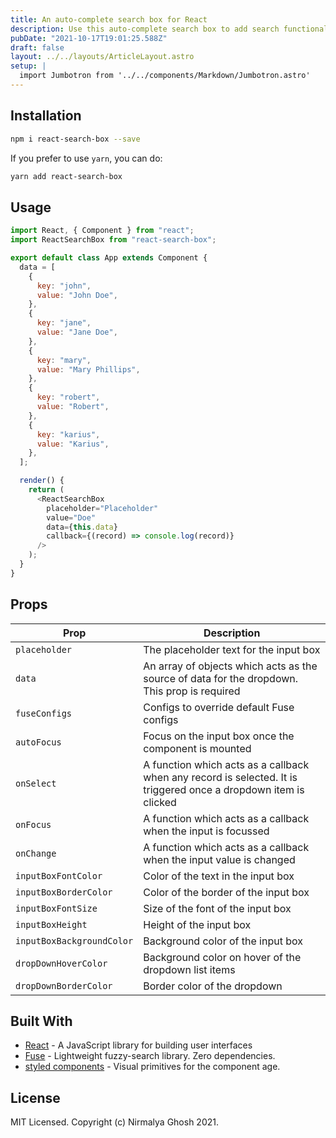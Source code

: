 ```yaml
---
title: An auto-complete search box for React
description: Use this auto-complete search box to add search functionality to your application.
pubDate: "2021-10-17T19:01:25.588Z"
draft: false
layout: ../../layouts/ArticleLayout.astro
setup: |
  import Jumbotron from '../../components/Markdown/Jumbotron.astro'
---
```


<Jumbotron
  description="An auto-complete search box for React"
  githubLink="https://github.com/ghoshnirmalya/react-search-box"
  demoLink="https://codesandbox.io/s/react-search-box-example-cra-17ml6"
/>

## Installation

```bash
npm i react-search-box --save
```

If you prefer to use `yarn`, you can do:

```bash
yarn add react-search-box
```

## Usage

```js
import React, { Component } from "react";
import ReactSearchBox from "react-search-box";

export default class App extends Component {
  data = [
    {
      key: "john",
      value: "John Doe",
    },
    {
      key: "jane",
      value: "Jane Doe",
    },
    {
      key: "mary",
      value: "Mary Phillips",
    },
    {
      key: "robert",
      value: "Robert",
    },
    {
      key: "karius",
      value: "Karius",
    },
  ];

  render() {
    return (
      <ReactSearchBox
        placeholder="Placeholder"
        value="Doe"
        data={this.data}
        callback={(record) => console.log(record)}
      />
    );
  }
}
```

## Props

| Prop                      | Description                                                                                                      |
| ------------------------- | ---------------------------------------------------------------------------------------------------------------- |
| `placeholder`             | The placeholder text for the input box                                                                           |
| `data`                    | An array of objects which acts as the source of data for the dropdown. This prop is required                     |
| `fuseConfigs`             | Configs to override default Fuse configs                                                                         |
| `autoFocus`               | Focus on the input box once the component is mounted                                                             |
| `onSelect`                | A function which acts as a callback when any record is selected. It is triggered once a dropdown item is clicked |
| `onFocus`                 | A function which acts as a callback when the input is focussed                                                   |
| `onChange`                | A function which acts as a callback when the input value is changed                                              |
| `inputBoxFontColor`       | Color of the text in the input box                                                                               |
| `inputBoxBorderColor`     | Color of the border of the input box                                                                             |
| `inputBoxFontSize`        | Size of the font of the input box                                                                                |
| `inputBoxHeight`          | Height of the input box                                                                                          |
| `inputBoxBackgroundColor` | Background color of the input box                                                                                |
| `dropDownHoverColor`      | Background color on hover of the dropdown list items                                                             |
| `dropDownBorderColor`     | Border color of the dropdown                                                                                     |

## Built With

- [React](https://reactjs.org/) - A JavaScript library for building user interfaces
- [Fuse](http://fusejs.io/) - Lightweight fuzzy-search library. Zero dependencies.
- [styled components](https://www.styled-components.com/) - Visual primitives for the component age.

## License

MIT Licensed. Copyright (c) Nirmalya Ghosh 2021.
